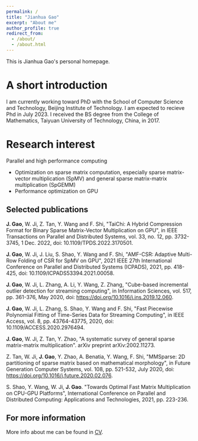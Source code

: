 ```yaml
---
permalink: /
title: "Jianhua Gao"
excerpt: "About me"
author_profile: true
redirect_from: 
  - /about/
  - /about.html
---
```


This is Jianhua Gao's personal homepage.

A short introduction
======
I am currently working toward PhD with the School of Computer Science and Technology, Beijing Institute of Technology. I am expected to recieve Phd in July 2023. I received the BS degree from the College of Mathematics, Taiyuan University of Technology, China, in 2017.

Research interest 
======
Parallel and high performance computing
* Optimization on sparse matrix computation, especially sparse matrix-vector multiplication (SpMV) and general sparse matrix-matrix multiplication (SpGEMM)
* Performance optimization on GPU

Selected publications
------
**J. Gao**, W. Ji, Z. Tan, Y. Wang and F. Shi, "TaiChi: A Hybrid Compression Format for Binary Sparse Matrix-Vector Multiplication on GPU", in IEEE Transactions on Parallel and Distributed Systems, vol. 33, no. 12, pp. 3732-3745, 1 Dec. 2022, doi: 10.1109/TPDS.2022.3170501.

**J. Gao**, W. Ji, J. Liu, S. Shao, Y. Wang and F. Shi, "AMF-CSR: Adaptive Multi-Row Folding of CSR for SpMV on GPU", 2021 IEEE 27th International Conference on Parallel and Distributed Systems (ICPADS), 2021, pp. 418-425, doi: 10.1109/ICPADS53394.2021.00058.

**J. Gao**, W. Ji, L. Zhang, A. Li, Y. Wang, Z. Zhang, "Cube-based incremental outlier detection for streaming computing", in Information Sciences, vol. 517, pp. 361-376, May 2020, doi: https://doi.org/10.1016/j.ins.2019.12.060.

**J. Gao**, W. Ji, L. Zhang, S. Shao, Y. Wang and F. Shi, "Fast Piecewise Polynomial Fitting of Time-Series Data for Streaming Computing", in IEEE Access, vol. 8, pp. 43764-43775, 2020, doi: 10.1109/ACCESS.2020.2976494.

**J. Gao**, W. Ji, Z. Tan, Y. Zhao, "A systematic survey of general sparse matrix-matrix multiplication". arXiv preprint arXiv:2002.11273.

Z. Tan, W. Ji, **J. Gao**, Y. Zhao, A. Benatia, Y. Wang, F. Shi, "MMSparse: 2D partitioning of sparse matrix based on mathematical morphology", in Future Generation Computer Systems, vol. 108, pp. 521-532, July 2020, doi: https://doi.org/10.1016/j.future.2020.02.076.

S. Shao, Y. Wang, W. Ji, **J. Gao**. "Towards Optimal Fast Matrix Multiplication on CPU-GPU Platforms", International Conference on Parallel and Distributed Computing: Applications and Technologies, 2021, pp. 223-236.

For more information
------
More info about me can be found in [CV](https://double-flower.github.io/cv/).
